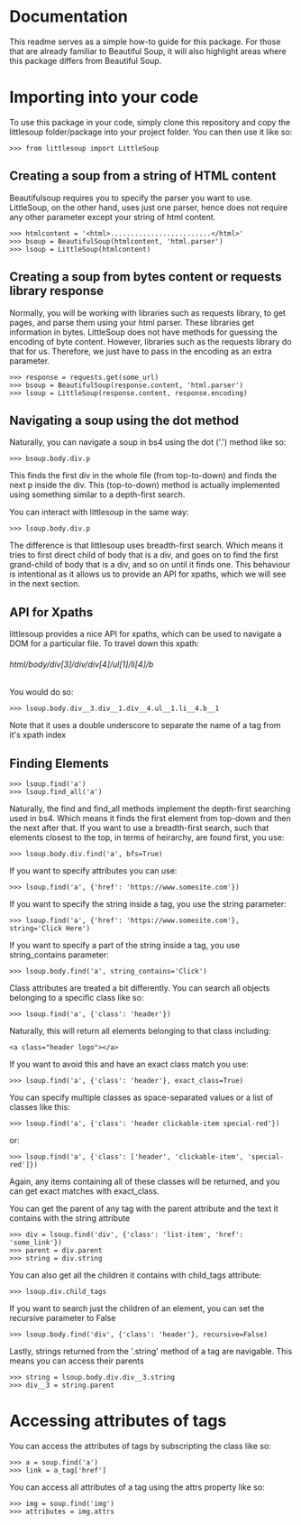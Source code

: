 # Documentation

This readme serves as a simple how-to guide for this package. For those that are already familiar to Beautiful Soup, it will also highlight areas where this package differs from Beautiful Soup.

# Importing into your code

To use this package in your code, simply clone this repository and copy the littlesoup folder/package into your project folder. You can then use it like so:

```
>>> from littlesoup import LittleSoup

```
## Creating a soup from a string of HTML content
Beautifulsoup requires you to specify the parser you want to use. LittleSoup,
on the other hand, uses just one parser, hence does not require any
other parameter except your string of html content.

```
>>> htmlcontent = '<html>.........................</html>'
>>> bsoup = BeautifulSoup(htmlcontent, 'html.parser')
>>> lsoup = LittleSoup(htmlcontent)

```

## Creating a soup from bytes content or requests library response
Normally, you will be working with libraries such as requests library, to
get pages, and parse them using your html parser. These libraries get
information in bytes. LittleSoup does not have methods for guessing the
encoding of byte content. However, libraries such as the requests library
do that for us. Therefore, we just have to pass in the encoding as an extra
parameter.

```
>>> response = requests.get(some_url)
>>> bsoup = BeautifulSoup(response.content, 'html.parser')
>>> lsoup = LittleSoup(response.content, response.encoding)

```

## Navigating a soup using the dot method
Naturally, you can navigate a soup in bs4 using the dot ('.') method like so:

```
>>> bsoup.body.div.p

```
This finds the first div in the whole file (from top-to-down) and finds the
next p inside the div. This (top-to-down) method is actually implemented
using something similar to a depth-first search.

You can interact with littlesoup in the same way:

```
>>> lsoup.body.div.p

```
The difference is that littlesoup uses breadth-first search. Which means it
tries to first direct child of body that is a div, and goes on to find the
first grand-child of body that is a div, and so on until it finds one. This
behaviour is intentional as it allows us to provide an API for xpaths, which
we will see in the next section.


## API for Xpaths
littlesoup provides a nice API for xpaths, which can be used to navigate a
DOM for a particular file. To travel down this xpath:
###### html/body/div[3]/div/div[4]/ul[1]/li[4]/b
You would do so:

```
>>> lsoup.body.div__3.div__1.div__4.ul__1.li__4.b__1

```
Note that it uses a double underscore to separate the name of a tag from it's
xpath index


## Finding Elements
```
>>> lsoup.find('a')
>>> lsoup.find_all('a')

```
Naturally, the find and find_all methods implement the depth-first searching
used in bs4. Which means it finds the first element from top-down and then
the next after that.
If you want to use a breadth-first search, such that elements closest to the
top, in terms of heirarchy, are found first, you use:

```
>>> lsoup.body.div.find('a', bfs=True)

```
If you want to specify attributes you can use:

```
>>> lsoup.find('a', {'href': 'https://www.somesite.com'})

```
If you want to specify the string inside a tag, you use the string parameter:

```
>>> lsoup.find('a', {'href': 'https://www.somesite.com'}, string='Click Here')

```
If you want to specify a part of the string inside a tag, you use
string_contains parameter:

```
>>> lsoup.body.find('a', string_contains='Click')

```
Class attributes are treated a bit differently. You can search all objects
belonging to a specific class like so:

```
>>> lsoup.find('a', {'class': 'header'})

```
Naturally, this will return all elements belonging to that class including:
```
<a class="header logo"></a>
```
If you want to avoid this and have an exact class
match you use:

```
>>> lsoup.find('a', {'class': 'header'}, exact_class=True)

```
You can specify multiple classes as space-separated values or a list of
classes like this:

```
>>> lsoup.find('a', {'class': 'header clickable-item special-red'})

```
or:

```
>>> lsoup.find('a', {'class': ['header', 'clickable-item', 'special-red']})

```
Again, any items containing all of these classes will be returned, and you
can get exact matches with exact_class.

You can get the parent of any tag with the parent attribute and the text it
contains with the string attribute

```
>>> div = lsoup.find('div', {'class': 'list-item', 'href': 'some_link'})
>>> parent = div.parent
>>> string = div.string

```
You can also get all the children it contains with child_tags attribute:

```
>>> lsoup.div.child_tags

```
If you want to search just the children of an element, you can set the
recursive parameter to False

```
>>> lsoup.body.find('div', {'class': 'header'}, recursive=False)

```
Lastly, strings returned from the '.string' method of a tag are navigable.
This means you can access their parents

```
>>> string = lsoup.body.div.div__3.string
>>> div__3 = string.parent

```

# Accessing attributes of tags

You can access the attributes of tags by subscripting the class like so:

```
>>> a = soup.find('a')
>>> link = a_tag['href']
```

You can access all attributes of a tag using the attrs property like so:

```
>>> img = soup.find('img')
>>> attributes = img.attrs
```
